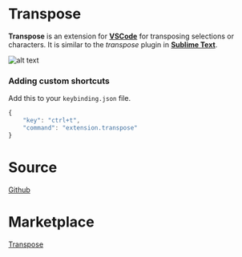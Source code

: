 # Transpose
__Transpose__ is an extension for __[VSCode](https://code.visualstudio.com/)__ for transposing selections or characters. It is similar to the *transpose* plugin in __[Sublime Text](https://www.sublimetext.com/)__.

![alt text][preview]

### Adding custom shortcuts
Add this to your `keybinding.json` file.
```javascript
{
    "key": "ctrl+t",
    "command": "extension.transpose"
}
```
# Source
[Github](https://github.com/v4run/transpose)

# Marketplace
[Transpose](https://marketplace.visualstudio.com/items?itemName=v4run.transpose)

[preview]: https://github.com/v4run/transpose/raw/master/images/preview.gif
